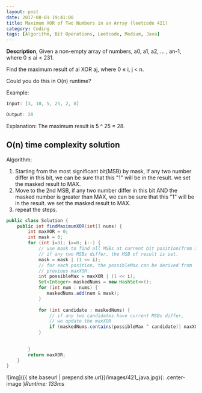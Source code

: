 ```yaml
---
layout: post
date: 2017-08-01 19:41:00
title: Maximum XOR of Two Numbers in an Array (leetcode 421)
category: Coding
tags: [Algorithm, Bit Operations, Leetcode, Medium, Java]
---
```


**Description**,
Given a non-empty array of numbers, a0, a1, a2, … , an-1, where 0 ≤ ai < 231.

Find the maximum result of ai XOR aj, where 0 ≤ i, j < n.

Could you do this in O(n) runtime?

Example:
```java
Input: [3, 10, 5, 25, 2, 8]

Output: 28
```
Explanation: The maximum result is 5 ^ 25 = 28.

## O(n) time complexity solution
Algorithm:

1. Starting from the most significant bit(MSB) by mask, if any two number differ in this bit, we can be sure that
   this "1" will be in the result. we set the masked result to MAX.
2. Move to the 2nd MSB, if any two number differ in this bit AND the masked number is greater than MAX, we can be sure that
   this "1" will be in the result. we set the masked result to MAX.
3. repeat the steps.

```java
public class Solution {
    public int findMaximumXOR(int[] nums) {
        int maxXOR = 0;
        int mask = 0;
        for (int i=31; i>=0; i--) {
            // use mask to find all MSBs at current bit position(from 32 to 1),
            // if any two MSBs differ, the MSB of result is set.
            mask = mask | (1 << i);
            // for each position, the possibleMax can be derived from
            // previous maxXOR.
            int possibleMax = maxXOR | (1 << i);
            Set<Integer> maskedNums = new HashSet<>();
            for (int num : nums) {
               maskedNums.add(num & mask); 
            }
            
            for (int candidate : maskedNums) {
                // if any two candidates have current MSBs differ,
                // we update the maxXOR
                if (maskedNums.contains(possibleMax ^ candidate)) maxXOR = possibleMax;
            }
            
            
        }
        return maxXOR;
    }
}
```

![img]({{ site.baseurl | prepend:site.url}}/images/421_java.jpg){: .center-image }*Runtime: 133ms*

